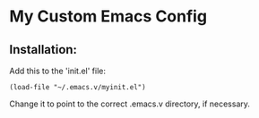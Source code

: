 # My Custom Emacs Config

## Installation:

Add this to the 'init.el' file:

~~~~
(load-file "~/.emacs.v/myinit.el")
~~~~

Change it to point to the correct .emacs.v directory, if necessary.
